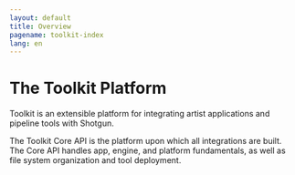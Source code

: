 ```yaml
---
layout: default
title: Overview
pagename: toolkit-index
lang: en
---
```


# The Toolkit Platform

Toolkit is an extensible platform for integrating artist applications and pipeline tools with Shotgun.

The Toolkit Core API is the platform upon which all integrations are built. The Core API handles app, engine, and platform fundamentals, as well as file system organization and tool deployment.

